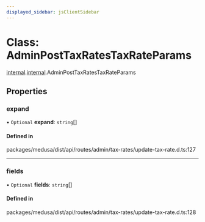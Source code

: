 ```yaml
---
displayed_sidebar: jsClientSidebar
---
```


# Class: AdminPostTaxRatesTaxRateParams

[internal](../modules/internal-8.md).[internal](../modules/internal-8.internal.md).AdminPostTaxRatesTaxRateParams

## Properties

### expand

• `Optional` **expand**: `string`[]

#### Defined in

packages/medusa/dist/api/routes/admin/tax-rates/update-tax-rate.d.ts:127

___

### fields

• `Optional` **fields**: `string`[]

#### Defined in

packages/medusa/dist/api/routes/admin/tax-rates/update-tax-rate.d.ts:128
